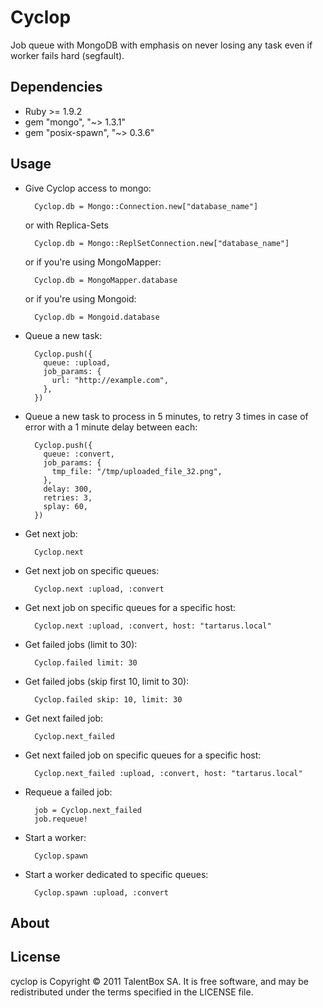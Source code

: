 Cyclop
======

Job queue with MongoDB with emphasis on never losing any task even if worker fails hard (segfault).

Dependencies
------------

* Ruby >= 1.9.2
* gem "mongo", "~> 1.3.1"
* gem "posix-spawn", "~> 0.3.6"

Usage
-----

* Give Cyclop access to mongo:

        Cyclop.db = Mongo::Connection.new["database_name"]

    or with Replica-Sets

        Cyclop.db = Mongo::ReplSetConnection.new["database_name"]

    or if you're using MongoMapper:

        Cyclop.db = MongoMapper.database

    or if you're using Mongoid:

        Cyclop.db = Mongoid.database

* Queue a new task:

        Cyclop.push({
          queue: :upload,
          job_params: {
            url: "http://example.com",
          },
        })

* Queue a new task to process in 5 minutes, to retry 3 times in case of error with a 1 minute delay between each:

        Cyclop.push({
          queue: :convert,
          job_params: {
            tmp_file: "/tmp/uploaded_file_32.png",
          },
          delay: 300,
          retries: 3,
          splay: 60,
        })

* Get next job:

        Cyclop.next

* Get next job on specific queues:

        Cyclop.next :upload, :convert

* Get next job on specific queues for a specific host:

        Cyclop.next :upload, :convert, host: "tartarus.local"

* Get failed jobs (limit to 30):

        Cyclop.failed limit: 30

* Get failed jobs (skip first 10, limit to 30):

        Cyclop.failed skip: 10, limit: 30

* Get next failed job:

        Cyclop.next_failed

* Get next failed job on specific queues for a specific host:

        Cyclop.next_failed :upload, :convert, host: "tartarus.local"

* Requeue a failed job:

        job = Cyclop.next_failed
        job.requeue!

* Start a worker:

        Cyclop.spawn

* Start a worker dedicated to specific queues:

        Cyclop.spawn :upload, :convert

About
-----

License
-------

cyclop is Copyright © 2011 TalentBox SA. It is free software, and may be redistributed under the terms specified in the LICENSE file.
